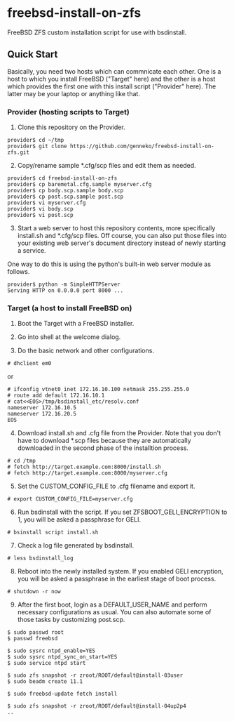 # freebsd-install-on-zfs
FreeBSD ZFS custom installation script for use with bsdinstall.

## Quick Start
Basically, you need two hosts which can commnicate each other. One is a host to which you install FreeBSD ("Target" here) and the other is a host which provides the first one with this install script ("Provider" here). The latter may be your laptop or anything like that.

### Provider (hosting scripts to Target)
1. Clone this repository on the Provider.
```
provider$ cd ~/tmp
provider$ git clone https://github.com/genneko/freebsd-install-on-zfs.git
```

2. Copy/rename sample \*.cfg/scp files and edit them as needed.
```
provider$ cd freebsd-install-on-zfs
provider$ cp baremetal.cfg.sample myserver.cfg
provider$ cp body.scp.sample body.scp
provider$ cp post.scp.sample post.scp
provider$ vi myserver.cfg
provider$ vi body.scp
provider$ vi post.scp
```

3. Start a web server to host this repository contents, more specifically install.sh and \*.cfg/scp files. Off course, you can also put those files into your existing web server's document directory instead of newly starting a service.

One way to do this is using the python's built-in web server module as follows.
```
provider$ python -m SimpleHTTPServer
Serving HTTP on 0.0.0.0 port 8000 ...
```

### Target (a host to install FreeBSD on)
1. Boot the Target with a FreeBSD installer.

2. Go into shell at the welcome dialog.

3. Do the basic network and other configurations.
```
# dhclient em0
```
or
```
# ifconfig vtnet0 inet 172.16.10.100 netmask 255.255.255.0
# route add default 172.16.10.1
# cat<<EOS>/tmp/bsdinstall_etc/resolv.conf
nameserver 172.16.10.5
nameserver 172.16.20.5
EOS
```

4. Download install.sh and .cfg file from the Provider. Note that you don't have to download \*.scp files because they are automatically downloaded in the second phase of the installtion process.
```
# cd /tmp
# fetch http://target.example.com:8000/install.sh
# fetch http://target.example.com:8000/myserver.cfg
```

5. Set the CUSTOM_CONFIG_FILE to .cfg filename and export it.
```
# export CUSTOM_CONFIG_FILE=myserver.cfg
```

6. Run bsdinstall with the script.
If you set ZFSBOOT_GELI_ENCRYPTION to 1, you will be asked a passphrase for GELI.
```
# bsinstall script install.sh
```

7. Check a log file generated by bsdinstall.
```
# less bsdinstall_log
```

8. Reboot into the newly installed system.
If you enabled GELI encryption, you will be asked a passphrase in the earliest stage of boot process.
```
# shutdown -r now
```

9. After the first boot, login as a DEFAULT_USER_NAME and perform necessary configurations as usual. You can also automate some of those tasks by customizing post.scp.
```
$ sudo passwd root
$ passwd freebsd

$ sudo sysrc ntpd_enable=YES
$ sudo sysrc ntpd_sync_on_start=YES
$ sudo service ntpd start

$ sudo zfs snapshot -r zroot/ROOT/default@install-03user
$ sudo beadm create 11.1

$ sudo freebsd-update fetch install

$ sudo zfs snapshot -r zroot/ROOT/default@install-04up2p4
..
```

